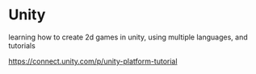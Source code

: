 # Unity
learning how to create 2d games in unity, using multiple languages, and tutorials

<https://connect.unity.com/p/unity-platform-tutorial>
